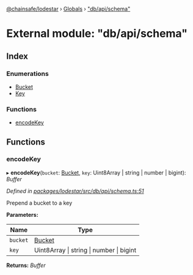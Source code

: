 [@chainsafe/lodestar](../README.md) › [Globals](../globals.md) › ["db/api/schema"](_db_api_schema_.md)

# External module: "db/api/schema"

## Index

### Enumerations

* [Bucket](../enums/_db_api_schema_.bucket.md)
* [Key](../enums/_db_api_schema_.key.md)

### Functions

* [encodeKey](_db_api_schema_.md#encodekey)

## Functions

###  encodeKey

▸ **encodeKey**(`bucket`: [Bucket](../enums/_db_api_schema_.bucket.md), `key`: Uint8Array | string | number | bigint): *Buffer*

*Defined in [packages/lodestar/src/db/api/schema.ts:51](https://github.com/ChainSafe/lodestar/blob/ee8ffa456/packages/lodestar/src/db/api/schema.ts#L51)*

Prepend a bucket to a key

**Parameters:**

Name | Type |
------ | ------ |
`bucket` | [Bucket](../enums/_db_api_schema_.bucket.md) |
`key` | Uint8Array &#124; string &#124; number &#124; bigint |

**Returns:** *Buffer*
